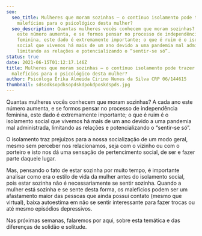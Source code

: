 ```yaml
---
seo:
  seo_title: Mulheres que moram sozinhas – o contínuo isolamento pode trazer
    malefícios para o psicológico desta mulher?
  seo_description: Quantas mulheres vocês conhecem que moram sozinhas? A cada ano
    este número aumenta, e se formos pensar no processo de independência
    feminina, este dado é extremamente importante; o que é ruim é o isolamento
    social que vivemos há mais de um ano devido a uma pandemia mal administrada,
    limitando as relações e potencializando o “sentir-se só”.
status: true
date: 2021-06-15T01:12:17.146Z
title: Mulheres que moram sozinhas – o contínuo isolamento pode trazer
  malefícios para o psicológico desta mulher?
author: Psicóloga Érika Almeida Cirino Nunes da Silva CRP 06/144615
thumbnail: sdsodksopdksopdskdpokdposkdspds.jpg
---
```

Quantas mulheres vocês conhecem que moram sozinhas? A cada ano este número aumenta, e se formos pensar no processo de independência feminina, este dado é extremamente importante; o que é ruim é o isolamento social que vivemos há mais de um ano devido a uma pandemia mal administrada, limitando as relações e potencializando o “sentir-se só”.


O isolamento traz prejuízos para a nossa socialização de um modo geral, mesmo sem perceber nos relacionamos, seja com o vizinho ou com o porteiro e isto nos dá uma sensação de pertencimento social, de ser e fazer parte daquele lugar.


Mas, pensando o fato de estar sozinha por muito tempo, é importante analisar como era o estilo de vida da mulher antes do isolamento social, pois estar sozinha não é necessariamente se sentir sozinha. Quando a mulher está sozinha e se sente desta forma, os malefícios podem ser um afastamento maior das pessoas que ainda possui contato (mesmo que virtual), baixa autoestima em não se sentir interessante para fazer trocas ou até mesmo episódios depressivos.


Nas próximas semanas, falaremos por aqui, sobre esta temática e das diferenças de solidão e solitude.
